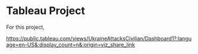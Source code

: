 # Tableau Project

For this project, 

https://public.tableau.com/views/UkraineAttacksCivilian/Dashboard1?:language=en-US&:display_count=n&:origin=viz_share_link
